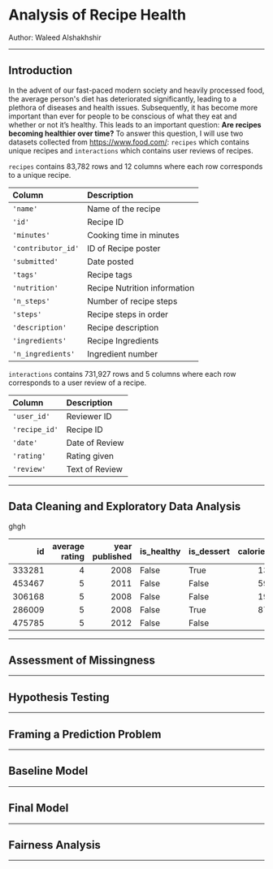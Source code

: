 # Analysis of Recipe Health
Author: Waleed Alshakhshir

---

## Introduction
In the advent of our fast-paced modern society and heavily processed food, the average person's diet has deteriorated significantly, leading to a plethora of diseases and health issues. Subsequently, it has become more important than ever for people to be conscious of what they eat and whether or not it’s healthy. This leads to an important question: **Are recipes becoming healthier over time?** To answer this question, I will use two datasets collected from https://www.food.com/: `recipes` which contains unique recipes and `interactions` which contains user reviews of recipes.

`recipes` contains 83,782 rows and 12 columns where each row corresponds to a unique recipe.

| Column             | Description |
| :----------------- | :--------------------------------|
| `'name'`           | Name of the recipe|
| `'id'`             | Recipe ID |
| `'minutes'`        | Cooking time in minutes|
| `'contributor_id'` | ID of Recipe poster|
| `'submitted'`      | Date posted|
| `'tags'`           | Recipe tags|
| `'nutrition'`      | Recipe Nutrition information|
| `'n_steps'`        | Number of recipe steps|
| `'steps'`          | Recipe steps in order|
| `'description'`    | Recipe description |
| `'ingredients'`    | Recipe Ingredients |
| `'n_ingredients'`  | Ingredient number |

`interactions` contains 731,927 rows and 5 columns where each row corresponds to a user review of a recipe.

| Column        | Description         |
| :------------ | :------------------ |
| `'user_id'`   | Reviewer ID  |
| `'recipe_id'` | Recipe ID    |
| `'date'`      | Date of Review  |
| `'rating'`    | Rating given |
| `'review'`    | Text of Review |

---

## Data Cleaning and Exploratory Data Analysis
ghgh

|     id |   average rating |   year published | is_healthy   | is_dessert   |   calories(#) |   sugar(PDV) |   saturated fat(PDV) |   protein(PDV) |   carbs(PDV) |
|-------:|-----------------:|-----------------:|:-------------|:-------------|--------------:|-------------:|---------------------:|---------------:|-------------:|
| 333281 |                4 |             2008 | False        | True         |         138.4 |           50 |                   19 |              3 |            6 |
| 453467 |                5 |             2011 | False        | False        |         595.1 |          211 |                   51 |             13 |           26 |
| 306168 |                5 |             2008 | False        | False        |         194.8 |            6 |                   36 |             22 |            3 |
| 286009 |                5 |             2008 | False        | True         |         878.3 |          326 |                  123 |             20 |           39 |
| 475785 |                5 |             2012 | False        | False        |         267   |           12 |                   48 |             29 |            2 |
---

## Assessment of Missingness

---

## Hypothesis Testing

---

## Framing a Prediction Problem

---

## Baseline Model

---

## Final Model

---

## Fairness Analysis

---
